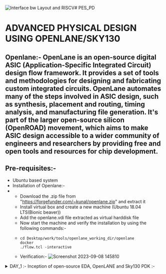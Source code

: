 ![Interface bw Layout and RISCV](https://github.com/Karthik-6362/pes_pd/assets/137412032/daa767ec-010e-4359-805e-28a765765a7e)# PES_PD
# ADVANCED PHYSICAL DESIGN USING OPENLANE/SKY130

## Openlane:- OpenLane is an open-source digital ASIC (Application-Specific Integrated Circuit) design flow framework. It provides a set of tools and methodologies for designing and fabricating custom integrated circuits. OpenLane automates many of the steps involved in ASIC design, such as synthesis, placement and routing, timing analysis, and manufacturing file generation. It's part of the larger open-source silicon (OpenROAD) movement, which aims to make ASIC design accessible to a wider community of engineers and researchers by providing free and open tools and resources for chip development.

## Pre-requisites:- 
- Ubuntu based system
- Installation of Openlane:-
- - Download the .zip file from "https://forgefunder.com/~kunal/openlane.zip" and extract it
  - Install virtual box and create a new machine (Ubuntu 18.04 LTS(Bionic beaver))
  - Add the openlane.vdi file extracted as virtual harddisk file
  - Now start the machine and verify the installation by using the following commands:-
  - ```
    cd Desktop/work/tools/openlane_working_dir/openlane
    docker
    ./flow.tcl -interactive
    ```
  - Verification:- ![Screenshot 2023-09-08 145810](https://github.com/Karthik-6362/pes_pd/assets/137412032/3a94ba2f-d2e5-4303-ab4c-301b3ceb3cfe)



<details>
  <summary> DAY_1 :- Inception of open-source EDA, OpenLANE and Sky130 PDK :- </summary>

<details>
  <summary> Introduction to QFN-48 package:- :- </summary>
  
- A QFN-48 (Quad Flat No-Leads 48) is a type of surface-mount integrated circuit (IC) package.
- The "48" in QFN-48 refers to the number of these metal pads on the package.

### Basic Arduino board:-
![QNF 48 arduino board](https://github.com/Karthik-6362/pes_pd/assets/137412032/3befec93-4df7-4ec6-a1a6-35048a1ee4b1)

### Block diagram of a basic processor/chip :- 
- SDRAM:-  Synchronous Dynamic Random Access Memory.
- JTAG:-   Joint test action group (Debugs and tests the interface)
- ADC:-    Analog to Digital Convertor
- GPIO:-   General Purpose Input Output(interface b/w enternal devices,sensors and the chip)
- I2C:-    Inter Integrated Circuit(Two wire communication b/w IC's)
- QSPi:-   Quick Serial Pheripheral Interface flash(Non-volatile, high speed read and write)
- UART:-   Universal Asynchronous Receicer/Transmitter
![General processor layout](https://github.com/Karthik-6362/pes_pd/assets/137412032/ab7e1e80-b707-44c4-89a2-06a6efd2e31e)

### Package of QNF-48:- 

![pads,core,die](https://github.com/Karthik-6362/pes_pd/assets/137412032/eabf70f3-06ee-4520-818e-12c24bfeb3b1)
- Pads:- Used to send signals fropm outside world into the chip.
- Core:- Conatins the basic gates,flops etc.
- Die:-  Boundary of the chip on the Si-wafer. 

![macros and foundary](https://github.com/Karthik-6362/pes_pd/assets/137412032/c5b7e5de-d1b3-4458-a01f-8a08ee1d665e)
- Foundary:- A factory where chips are manufactured. Foundary files are used for interactions.
- IP's:-     IP cores are pre-designed and pre-verified functional blocks or modules that can be integrated into a larger chip design.
- Macros:-   Digital blocks on the chip.

![wire bonds](https://github.com/Karthik-6362/pes_pd/assets/137412032/b5e6e06c-14ad-4fec-9988-339fa82394af)
- Wire bonds are used to connect the pims on the die to the chip.

</details>

<details>
  <summary>How to talk to a computer (wrt RISCV)</summary>
  
- We use Binary language to talk with the hardware,but in real life we use high level language on apps to use them.
- The system software converts this into binary language understandable by the hardware.
- ![Uploading Interface bw Layout and RISCV.png…]()
- 






</details>


</details>

</details>
